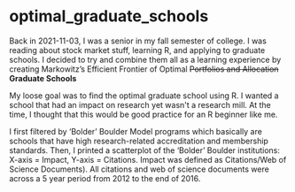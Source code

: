 # optimal_graduate_schools
 
Back in 2021-11-03, I was a senior in my fall semester of college. I was reading about stock market stuff, learning R, and applying to graduate schools. I decided to try and combine them all as a learning experience by creating Markowitz’s Efficient Frontier of Optimal ~~Portfolios and Allocation~~ **Graduate Schools**

My loose goal was to find the optimal graduate school using R. I wanted a school that had an impact on research yet wasn't a research mill. At the time, I thought that this would be good practice for an R beginner like me.

I first filtered by ‘Bolder’ Boulder Model programs which basically are schools that have high research-related accreditation and membership standards. Then, I printed a scatterplot of the ‘Bolder’ Boulder institutions: X-axis = Impact, Y-axis = Citations. Impact was defined as Citations/Web of Science Documents). All citations and web of science documents were across a 5 year period from 2012 to the end of 2016.
